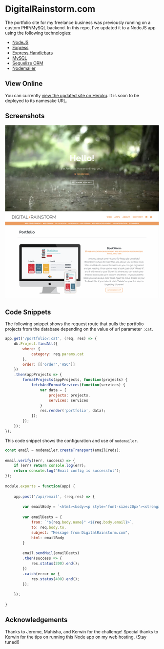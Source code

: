 # DigitalRainstorm.com

The portfolio site for my freelance business was previously running on a custom PHP/MySQL backend. In this repo, I've updated it to a NodeJS app using the following technologies:
* [NodeJS](https://nodejs.org)
* [Express](https://npmjs.com/package/express)
* [Express Handlebars](https://npmjs.com/package/express-handlebars)
* [MySQL](https://npmjs.com/package/mysql2)
* [Sequelize ORM](https://npmjs.com/package/sequelize)
* [Nodemailer](https://npmjs.com/package/nodemailer)

## View Online

You can currently [view the updated site on Heroku](https://digitalrainstorm.herokuapp.com/). It is soon to be deployed to its namesake URL.

## Screenshots

![Home](/public/img/readme/home.png)
![Portfolio](/public/img/readme/portfolio.png)

## Code Snippets

The following snippet shows the request route that pulls the portfolio projects from the database depending on the value of url parameter `:cat`.

```javascript
app.get('/portfolio/:cat', (req, res) => {
    db.Project.findAll({ 
        where: { 
            category: req.params.cat 
        }, 
        order: [['order','ASC']]
    })
    .then(appProjects => {
        formatProjects(appProjects, function(projects) {
            fetchAndFormatServices(function(services) {
                var data = {
                    projects: projects,
                    services: services
                }
                res.render('portfolio', data);
            });
        });
    });
});
```

This code snippet shows the configuration and use of `nodemailer`.

```javascript
const email = nodemailer.createTransport(emailCreds);

email.verify((err, success) => {
    if (err) return console.log(err);
    return console.log("Email config is successful");
});

module.exports = function(app) {

    app.post('/api/email', (req,res) => {

        var emailBody = `<html><body><p style='font-size:20px'><strong>${req.body.name}</strong> says:</p><p style='font-size:15px'>${req.body.message}</p><br><br><p>Email: ${req.body.email}</p><p>Phone: ${req.body.phone}</p><p>Site: ${req.body.website}</p></body></html>`

        var emailDeets = {
            from: `"${req.body.name}" <${req.body.email}>`,
            to: req.body.to,
            subject: "Message from DigitalRainstorm.com",
            html: emailBody
        }

        email.sendMail(emailDeets)
        .then(success => {
            res.status(200).end();
        })
        .catch(error => {
            res.status(400).end();
        });

    });

}
```

## Acknowledgements

Thanks to Jerome, Mahisha, and Kerwin for the challenge! Special thanks to Kerwin for the tips on running this Node app on my web hosting. (Stay tuned!)
